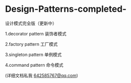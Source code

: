 # Design-Patterns-completed-
设计模式完全版（更新中）

1.decorator pattern 装饰者模式

2.factory pattern  工厂模式

3.singleton pattern  单例模式

4.command pattern 命令模式



(详细文档私我 642585767@qq.com)

